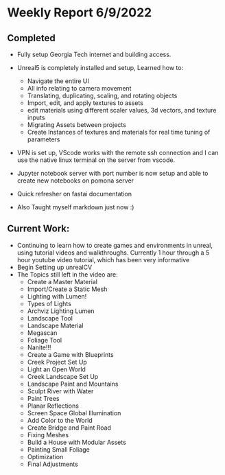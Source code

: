 # Weekly Report 6/9/2022
## Completed
* Fully setup Georgia Tech internet and building access. 
* Unreal5 is completely installed and setup, Learned how to:
   * Navigate the entire UI
   * All info relating to camera movement
   * Translating, duplicating, scaling, and rotating objects
   * Import, edit, and apply textures to assets
   * edit materials using different scaler values, 3d vectors, and texture inputs
   * Migrating Assets between projects
   * Create Instances of textures and materials for real time tuning of parameters
        
* VPN is set up, VScode works with the remote ssh connection and I can use the native linux terminal on the server from vscode.
* Jupyter notebook server with port number is now setup and able to create new notebooks on pomona server
* Quick refresher on fastai documentation
* Also Taught myself markdown just now :)
## Current Work:
* Continuing to learn how to create games and environments in unreal, using tutorial videos and walkthroughs. Currently 1 hour through a 5 hour youtube video tutorial, which has been very informative
* Begin Setting up unrealCV
* The Topics still left in the video are: 
  * Create a Master Material
  - Import/Create a Static Mesh
  - Lighting with Lumen!
  - Types of Lights
  - Archviz Lighting Lumen
  - Landscape Tool
  - Landscape Material
  - Megascan
  - Foliage Tool
  - Nanite!!!
  - Create a Game with Blueprints
  - Creek Project Set Up
  - Light an Open World
  - Creek Landscape Set Up
  - Landscape Paint and Mountains
  - Sculpt River with Water
  - Paint Trees
  - Planar Reflections
  - Screen Space Global Illumination
  - Add Color to the World
  - Create Bridge and Paint Road
  - Fixing Meshes
  - Build a House with Modular Assets
  - Painting Small Foliage
  - Optimization
  - Final Adjustments




